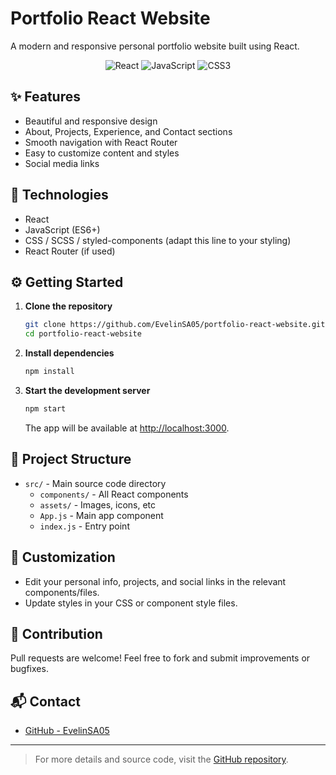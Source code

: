 # Portfolio React Website

A modern and responsive personal portfolio website built using React.

<p align="center">
  <img src="https://img.shields.io/badge/React-20232A?style=for-the-badge&logo=react&logoColor=61DAFB" alt="React" />
  <img src="https://img.shields.io/badge/JavaScript-F7DF1E?style=for-the-badge&logo=javascript&logoColor=black" alt="JavaScript" />
  <img src="https://img.shields.io/badge/CSS3-1572B6?style=for-the-badge&logo=css3&logoColor=white" alt="CSS3" />
</p>

## ✨ Features

- Beautiful and responsive design
- About, Projects, Experience, and Contact sections
- Smooth navigation with React Router
- Easy to customize content and styles
- Social media links

## 🚀 Technologies

- React
- JavaScript (ES6+)
- CSS / SCSS / styled-components (adapt this line to your styling)
- React Router (if used)

## ⚙️ Getting Started

1. **Clone the repository**
   ```bash
   git clone https://github.com/EvelinSA05/portfolio-react-website.git
   cd portfolio-react-website
   ```

2. **Install dependencies**
   ```bash
   npm install
   ```

3. **Start the development server**
   ```bash
   npm start
   ```
   The app will be available at [http://localhost:3000](http://localhost:3000).

## 📂 Project Structure

- `src/` - Main source code directory
  - `components/` - All React components
  - `assets/` - Images, icons, etc
  - `App.js` - Main app component
  - `index.js` - Entry point

## 📝 Customization

- Edit your personal info, projects, and social links in the relevant components/files.
- Update styles in your CSS or component style files.

## 🤝 Contribution

Pull requests are welcome! Feel free to fork and submit improvements or bugfixes.

## 📬 Contact

- [GitHub - EvelinSA05](https://github.com/EvelinSA05)

---

> For more details and source code, visit the [GitHub repository](https://github.com/EvelinSA05/portfolio-react-website).
